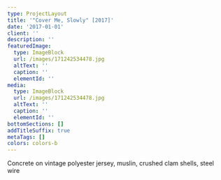 ```yaml
---
type: ProjectLayout
title: '"Cover Me, Slowly" [2017]'
date: '2017-01-01'
client: ''
description: ''
featuredImage:
  type: ImageBlock
  url: /images/171242534478.jpg
  altText: ''
  caption: ''
  elementId: ''
media:
  type: ImageBlock
  url: /images/171242534478.jpg
  altText: ''
  caption: ''
  elementId: ''
bottomSections: []
addTitleSuffix: true
metaTags: []
colors: colors-b
---
```

Concrete on vintage polyester jersey, muslin, crushed clam shells, steel wire
